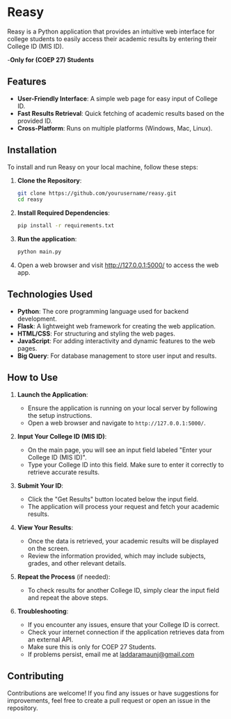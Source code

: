 # Reasy


Reasy is a Python application that provides an intuitive web interface for college students to easily access their academic results by entering their College ID (MIS ID).

-**Only for (COEP 27) Students**

## Features

- **User-Friendly Interface**: A simple web page for easy input of College ID.
- **Fast Results Retrieval**: Quick fetching of academic results based on the provided ID.
- **Cross-Platform**: Runs on multiple platforms (Windows, Mac, Linux).

## Installation

To install and run Reasy on your local machine, follow these steps:

1. **Clone the Repository**:
   ```bash
   git clone https://github.com/yourusername/reasy.git
   cd reasy

2. **Install Required Dependencies**:
    ```bash
   pip install -r requirements.txt

3. **Run the application**:
    ```bash
    python main.py

4. Open a web browser and visit http://127.0.0.1:5000/ to access the web app.

## Technologies Used

- **Python**: The core programming language used for backend development.
- **Flask**: A lightweight web framework for creating the web application.
- **HTML/CSS**: For structuring and styling the web pages.
- **JavaScript**: For adding interactivity and dynamic features to the web pages.
- **Big Query**: For database management to store user input and results.

## How to Use

1. **Launch the Application**:
   - Ensure the application is running on your local server by following the setup instructions.
   - Open a web browser and navigate to `http://127.0.0.1:5000/`.

2. **Input Your College ID (MIS ID)**:
   - On the main page, you will see an input field labeled "Enter your College ID (MIS ID)".
   - Type your College ID into this field. Make sure to enter it correctly to retrieve accurate results.

3. **Submit Your ID**:
   - Click the "Get Results" button located below the input field.
   - The application will process your request and fetch your academic results.

4. **View Your Results**:
   - Once the data is retrieved, your academic results will be displayed on the screen.
   - Review the information provided, which may include subjects, grades, and other relevant details.

5. **Repeat the Process** (if needed):
   - To check results for another College ID, simply clear the input field and repeat the above steps.

6. **Troubleshooting**:
   - If you encounter any issues, ensure that your College ID is correct.
   - Check your internet connection if the application retrieves data from an external API.
   - Make sure this is only for COEP 27 Students.
   - If problems persist, email me at [laddaramaunj@gmail.com](mailto:laddaramanuj@gmail.com)

## Contributing

Contributions are welcome! If you find any issues or have suggestions for improvements, feel free to create a pull request or open an issue in the repository.